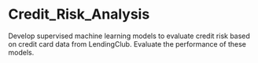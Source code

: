 # Credit_Risk_Analysis
Develop supervised machine learning models to evaluate credit risk based on credit card data from LendingClub. Evaluate the performance of these models.
